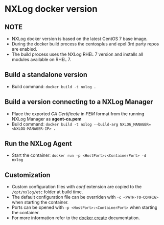 # NXLog docker version

## NOTE
* NXLog docker version is based on the latest CentOS 7 base image.
* During the docker build process the centosplus and epel 3rd party repos are enabled.
* The build process uses the NXLog RHEL 7 version and installs all modules available on RHEL 7.

## Build a standalone version

* Build command: `docker build -t nxlog .`

## Build a version connecting to a NXLog Manager

* Place the exported *CA Certificate* in *PEM* format from the running NXLog Manager as **agent-ca.pem**
* Build command: `docker build -t nxlog --build-arg NXLOG_MANAGER=<NXLOG-MANAGER-IP> .`

## Run the NXLog Agent

* Start the container: `docker run -p <HostPort>:<ContainerPort> -d nxlog`

## Customization

* Custom configuration files with *conf* extension are copied to the `/opt/nxlog/etc` folder at build time.
* The default configuration file can be overriden with `-c <PATH-TO-CONFIG>` when starting the container.
* Ports can be opened with `-p <HostPort>:<ContainerPort>` when starting the container.
* For more information refer to the [docker create](https://docs.docker.com/engine/reference/commandline/run/) documentation.
